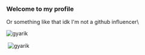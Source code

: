 ### Welcome to my profile
Or something like that idk I'm not a github influencer\

<!-- ![fukc](https://c.tenor.com/bHoBdlvSB8YAAAAC/cope-cat.gif) -->

<p><img align="center" src="https://github-readme-stats.vercel.app/api/top-langs?username=gyarik&show_icons=true&theme=dark&locale=en&layout=compact" alt="gyarik" /></p>
<p>&nbsp;<img align="center" src="https://github-readme-stats.vercel.app/api?username=gyarik&show_icons=true&theme=dark&locale=en" alt="gyarik" /></p>
